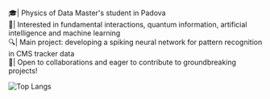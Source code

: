 🎓| Physics of Data Master's student in Padova  <br />
🚀| Interested in fundamental interactions, quantum information, artificial intelligence and machine learning<br />
🔍| Main project: developing a spiking neural network for pattern recognition in CMS tracker data  <br />
🔬| Open to collaborations and eager to contribute to groundbreaking projects! <br />


<!---
EmanueleCoradin/EmanueleCoradin is a ✨ special ✨ repository because its `README.md` (this file) appears on your GitHub profile.
You can click the Preview link to take a look at your changes.

[![Anurag's GitHub stats](https://github-readme-stats.vercel.app/api?username=EmanueleCoradin)](https://github.com/anuraghazra/github-readme-stats)
<br />
--->
![Top Langs](https://github-readme-stats.vercel.app/api/top-langs/?username=EmanueleCoradin&langs_count=8&size_weight=0.2&hide=Gnuplot,html,scss,Dockerfile&count_weight=0.8&theme=radical)
